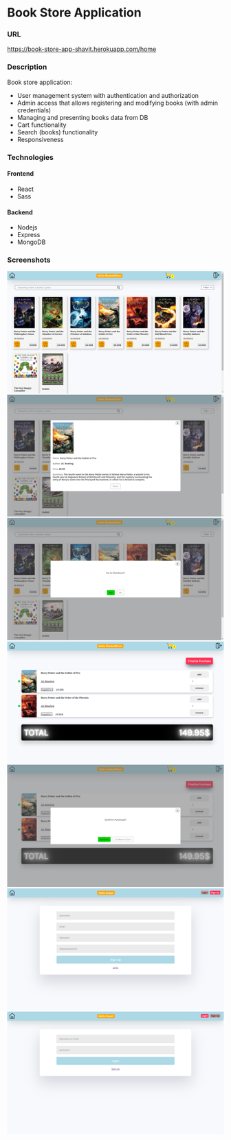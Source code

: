 # Book Store Application

### URL

https://book-store-app-shavit.herokuapp.com/home

### Description

Book store application:

-   User management system with authentication and authorization
-   Admin access that allows registering and modifying books (with admin credentials)
-   Managing and presenting books data from DB
-   Cart functionality
-   Search (books) functionality
-   Responsiveness

### Technologies

#### Frontend

-   React
-   Sass

#### Backend

-   Nodejs
-   Express
-   MongoDB

### Screenshots

![main page](</screenshots/Screenshot (69).png>)
![main page](</screenshots/Screenshot (70).png>)
![main page](</screenshots/Screenshot (71).png>)
![main page](</screenshots/Screenshot (72).png>)
![main page](</screenshots/Screenshot (73).png>)
![main page](</screenshots/Screenshot (74).png>)
![main page](</screenshots/Screenshot (75).png>)
